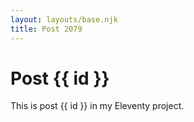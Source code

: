 ```yaml
---
layout: layouts/base.njk
title: Post 2079
---
```


# Post {{ id }}

This is post {{ id }} in my Eleventy project.
